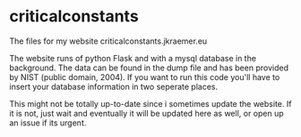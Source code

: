 # criticalconstants
The files for my website criticalconstants.jkraemer.eu

The website runs of python Flask and with a mysql database in the background. The data can be found in the dump file and has been provided by NIST (public domain, 2004). If you want to run this code you'll have to insert your database information in two seperate places.

This might not be totally up-to-date since i sometimes update the website. If it is not, just wait and eventually it will be updated here as well, or open up an issue if its urgent.
